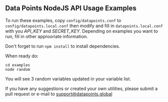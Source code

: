 ## Data Points NodeJS API Usage Examples

To run these examples, copy `config/datapoints.conf` to `config/datapoints.local.conf` then modify and fill in `datapoints.local.conf` with you *API_KEY* and *SECRET_KEY*.  Depending on examples you want to run, fill in other approoriate information.

Don't forget to run `npm install` to install dependencies.

When ready do:

```
cd examples
node random
```

You will see 3 random variables updated in your variable list.

If you have any suggestions or created your own utilities, please submit a pull request or e-mail to support@datapoints.global